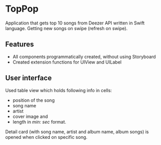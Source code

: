 # TopPop
Application that gets top 10 songs from Deezer API written in Swift language.
Getting new songs on swipe (refresh on swipe).

## Features
* All components programmatically created, without using Storyboard 
* Created extension functions for UIView and UILabel

## User interface
Used table view which holds following info in cells:
* position of the song
* song name
* artist
* cover image and 
* length in *min: sec* format.

Detail card (with song name, artist and album name, album songs) is opened when clicked on specific song.
